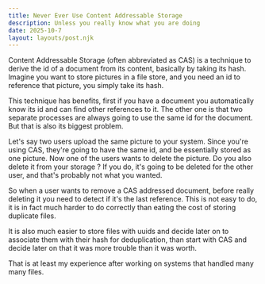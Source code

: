 ```yaml
---
title: Never Ever Use Content Addressable Storage
description: Unless you really know what you are doing
date: 2025-10-7
layout: layouts/post.njk
---
```


Content Addressable Storage (often abbreviated as CAS) is a technique to
derive the id of a document from its content, basically by taking its hash.
Imagine you want to store pictures in a file store, and you need an id to reference
that picture, you simply take its hash.

This technique has benefits, first if you have a document you automatically
know its id and can find other references to it. The other one is that two separate
processes are always going to use the same id for the document. But that is also its
biggest problem.

Let's say two users upload the same picture to your system. Since you're using CAS,
they're going to have the same id, and be essentially stored as one picture. Now
one of the users wants to delete the picture. Do you also delete it from your storage ?
If you do, it's going to be deleted for the other user, and that's probably not what
you wanted.

So when a user wants to remove a CAS addressed document, before really deleting it you
need to detect if it's the last reference. This is not easy to do, it is in fact much
harder to do correctly than eating the cost of storing duplicate files.

It is also much easier to store files with uuids and decide later on to associate
them with their hash for deduplication, than start with CAS and decide later on that it
was more trouble than it was worth.

That is at least my experience after working on systems that handled many many files.
